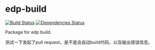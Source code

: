 # edp-build

[![Build Status](https://travis-ci.org/ecomfe/edp-build.png?branch=master)](https://travis-ci.org/ecomfe/edp-build) [![Dependencies Status](https://david-dm.org/ecomfe/edp-build.png)](https://david-dm.org/ecomfe/edp-build)


Package for edp build.

测试一下发起了pull request，是不是会自动build代码，以及输出错误信息。
